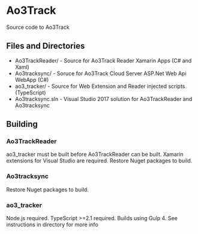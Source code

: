 # Ao3Track
Source code to Ao3Track

## Files and Directories
* Ao3TrackReader/ - Source for Ao3Track Reader Xamarin Apps (C# and Xaml)
* Ao3tracksync/ - Soruce for Ao3Track Cloud Server ASP.Net Web Api WebApp (C#)
* ao3_tracker/ - Source for Web Extension and Reader injected scripts (TypeScript)
* Ao3tracksync.sln - Visual Studio 2017 solution for Ao3TrackReader and Ao3tracksync

## Building

### Ao3TrackReader
ao3_tracker must be built before Ao3TrackReader can be built. Xamarin extensions for Visual Studio are required. Restore Nuget packages to build.

### Ao3tracksync
Restore Nuget packages to build.

### ao3_tracker
Node.js required. TypeScript >=2.1 required. Builds using Gulp 4. See instructions in directory for more info
